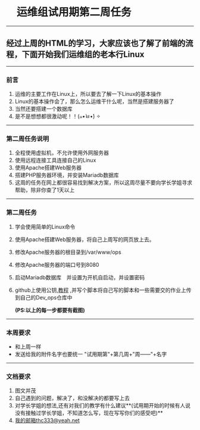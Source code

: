 # 　运维组试用期第二周任务

---

## 经过上周的HTML的学习，大家应该也了解了前端的流程，下面开始我们运维组的老本行Linux

---

### 前言

1. 运维的主要工作在Linux上，所以要去了解一下Linux的基本操作
2. Linux的基本操作会了，那么怎么运维干什么呢，当然是搭建服务器了
3. 当然还要搭建一个数据库
4. 是不是想想都很激动呢！！(๑•̀ㅂ•́) ✧

---

### 第二周任务说明

1. 全程使用虚拟机，不允许使用外网服务器
2. 使用远程连接工具连接自己的Linux
3. 使用Apache搭建Web服务器
4. 搭建PHP服务器环境，并安装Mariadb数据库
5. 这周的任务在网上都很容易找到解决方案，所以这周尽量不要向学长学姐寻求帮助，除非你查了1天以上

---

### 第二周任务

1. 学会使用简单的Linux命令

2. 使用Apache搭建Web服务器，将自己上周写的网页放上去。

3. 修改Apache服务器的根目录到/var/www/ops

4. 修改Apache服务器的端口号到8080

5. 启动Mariadb数据库　并设置为开机自启动，并设置密码

6. github上使用公钥,[教程](https://blog.csdn.net/fenghuibian/article/details/73350890) ,并写个脚本将自己写的脚本和一些需要交的作业上传到自己的Dev_ops仓库中

   **(PS:以上的每一步都要有截图)**

---

### 本周要求

- 和上周一样
- 发送给我的附件名字也要统一 "试用期第"+第几周+"周——"+名字

---

### 文档要求

1. 图文并茂
2. 自己遇到的问题，解决了，和没解决的都要写上去
3. 对学长学姐的想法,还有对我们的教学有什么建议**(试用期开始的时候有人说没有接触过学长学姐，不知道怎么写，现在写写你们的感受吧)**
4. 我的邮箱thc333@yeah.net



